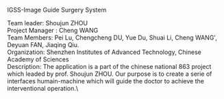 IGSS-Image Guide Surgery System

Team leader: Shoujun ZHOU \
Project Manager : Cheng WANG \
Team Members: Pei Lu, Chengcheng DU, Yue Du, Shuai Li, Cheng WANG', Deyuan FAN, Jiaqing Qiu.\
Organization: Shenzhen Institutes of Advanced Technology, Chinese Academy of Sciences\
Description: The application is a part of the chinese national 863 project which leaded by prof. Shoujun ZHOU. Our purpose is to create a serie of interfaces humain-machine which will guide the doctor to achieve the interventional operation.\


